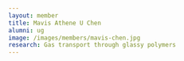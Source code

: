```yaml
---
layout: member
title: Mavis Athene U Chen
alumni: ug
image: /images/members/mavis-chen.jpg
research: Gas transport through glassy polymers 
---
```



